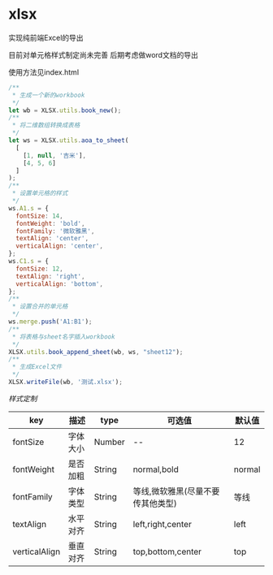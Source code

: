 # xlsx
实现纯前端Excel的导出

目前对单元格样式制定尚未完善 后期考虑做word文档的导出

使用方法见index.html

```js
/**
 * 生成一个新的workbook
 */
let wb = XLSX.utils.book_new();
/**
 * 将二维数组转换成表格
 */
let ws = XLSX.utils.aoa_to_sheet(
  [
    [1, null, '吉米'],
    [4, 5, 6]
  ]
);
/**
 * 设置单元格的样式
 */
ws.A1.s = {
  fontSize: 14,
  fontWeight: 'bold',
  fontFamily: '微软雅黑',
  textAlign: 'center',
  verticalAlign: 'center',
};
ws.C1.s = {
  fontSize: 12,
  textAlign: 'right',
  verticalAlign: 'bottom',
};
/**
 * 设置合并的单元格
 */
ws.merge.push('A1:B1');
/**
 * 将表格与sheet名字插入workbook
 */
XLSX.utils.book_append_sheet(wb, ws, "sheet12");
/**
 * 生成Excel文件
 */
XLSX.writeFile(wb, '测试.xlsx');
```

*样式定制*

key|描述|type|可选值|默认值
--|--|--|--|--
fontSize|字体大小|Number|--|12
fontWeight|是否加粗|String|normal,bold|normal
fontFamily|字体类型|String|等线,微软雅黑(尽量不要传其他类型)|等线
textAlign|水平对齐|String|left,right,center|left
verticalAlign|垂直对齐|String|top,bottom,center|top